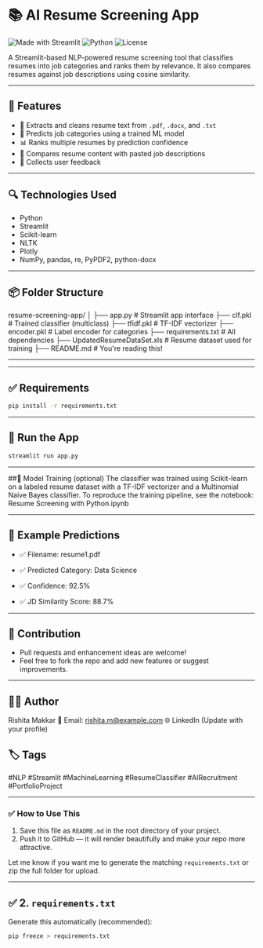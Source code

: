 # 📚 AI Resume Screening App

![Made with Streamlit](https://img.shields.io/badge/Made%20with-Streamlit-blue?logo=streamlit)
![Python](https://img.shields.io/badge/Language-Python-blue.svg)
![License](https://img.shields.io/badge/License-MIT-green.svg)

A Streamlit-based NLP-powered resume screening tool that classifies resumes into job categories and ranks them by relevance. It also compares resumes against job descriptions using cosine similarity.

---

## 🚀 Features

- 📄 Extracts and cleans resume text from `.pdf`, `.docx`, and `.txt`
- 🧠 Predicts job categories using a trained ML model
- 📊 Ranks multiple resumes by prediction confidence
- 📝 Compares resume content with pasted job descriptions
- 💬 Collects user feedback

---

## 🔍 Technologies Used

- Python
- Streamlit
- Scikit-learn
- NLTK
- Plotly
- NumPy, pandas, re, PyPDF2, python-docx

---

## 📦 Folder Structure
resume-screening-app/
│
├── app.py # Streamlit app interface
├── clf.pkl # Trained classifier (multiclass)
├── tfidf.pkl # TF-IDF vectorizer
├── encoder.pkl # Label encoder for categories
├── requirements.txt # All dependencies
├── UpdatedResumeDataSet.xls # Resume dataset used for training
├── README.md # You're reading this!

---


---

## ✅ Requirements

```bash
pip install -r requirements.txt
```
---
## 🚀 Run the App

```bash
streamlit run app.py
```
---

##🧠 Model Training (optional)
The classifier was trained using Scikit-learn on a labeled resume dataset with a TF-IDF vectorizer and a Multinomial Naive Bayes classifier.
To reproduce the training pipeline, see the notebook:
Resume Screening with Python.ipynb

---

## 📌 Example Predictions
- ✅ Filename: resume1.pdf

- ✅ Predicted Category: Data Science

- ✅ Confidence: 92.5%

- ✅ JD Similarity Score: 88.7%

---

## 🌟 Contribution
- Pull requests and enhancement ideas are welcome!
- Feel free to fork the repo and add new features or suggest improvements.

---

## 👩‍💻 Author
Rishita Makkar
📧 Email: rishita.m@example.com
🌐 LinkedIn (Update with your profile)

## 🏷️ Tags
#NLP #Streamlit #MachineLearning #ResumeClassifier #AIRecruitment #PortfolioProject


---

### ✅ How to Use This
1. Save this file as `README.md` in the root directory of your project.
2. Push it to GitHub — it will render beautifully and make your repo more attractive.

Let me know if you want me to generate the matching `requirements.txt` or zip the full folder for upload.

---

## ✅ 2. `requirements.txt`

Generate this automatically (recommended):

```bash
pip freeze > requirements.txt
```

